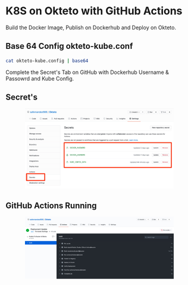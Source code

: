 # K8S on Okteto with GitHub Actions

Build the Docker Image, Publish on Dockerhub and Deploy on Okteto.

## Base 64 Config okteto-kube.conf

```bash
cat okteto-kube.config | base64
```
Complete the Secret's Tab on GitHub with Dockerhub Username & Passowrd and Kube Config.

## Secret's

<p align="center">
<img src="screenshots/Okteto.jpg" width="400" >
</p>

## GitHub Actions Running

<p align="center">
<img src="screenshots/Actions.jpg" width="400" >
</p>